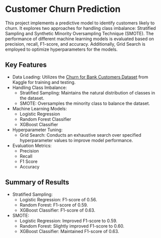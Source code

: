 # Customer Churn Prediction
This project implements a predictive model to identify customers likely to churn. It explores two approaches for handling class imbalance: Stratified Sampling and Synthetic Minority Oversampling Technique (SMOTE). The performance of different machine learning models is evaluated based on precision, recall, F1-score, and accuracy. Additionally, Grid Search is employed to optimize hyperparameters for the models.

## Key Features
- Data Loading: Utilizes the [Churn for Bank Customers Dataset](https://www.kaggle.com/datasets/mathchi/churn-for-bank-customers/data)
 from Kaggle for training and testing.
- Handling Class Imbalance:
   - Stratified Sampling: Maintains the natural distribution of classes in the dataset.
   - SMOTE: Oversamples the minority class to balance the dataset.
- Machine Learning Models:
   - Logistic Regression
   - Random Forest Classifier
   - XGBoost Classifier
- Hyperparameter Tuning:
   - Grid Search: Conducts an exhaustive search over specified hyperparameter values to improve model performance.
- Evaluation Metrics:
   - Precision
   - Recall
   - F1 Score
   - Accuracy
 
## Summary of Results
- Stratified Sampling:
  - Logistic Regression: F1-score of 0.56.
  - Random Forest: F1-score of 0.59.
  - XGBoost Classifier: F1-score of 0.63.
- SMOTE:
  - Logistic Regression: Improved F1-score to 0.59.
  - Random Forest: Slightly improved F1-score to 0.60.
  - XGBoost Classifier: Maintained F1-score of 0.63.

